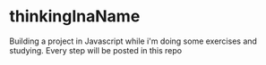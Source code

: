 # thinkingInaName
Building a project in Javascript while i'm doing some exercises and studying. Every step will be posted in this repo
